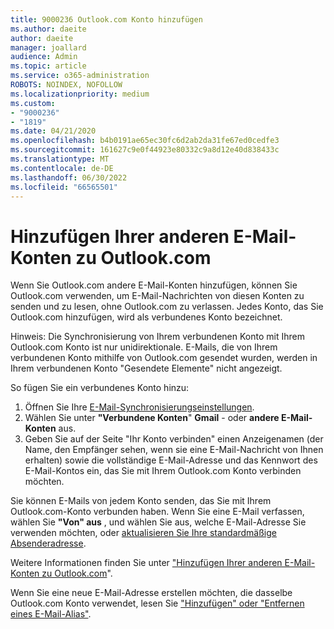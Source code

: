 ```yaml
---
title: 9000236 Outlook.com Konto hinzufügen
ms.author: daeite
author: daeite
manager: joallard
audience: Admin
ms.topic: article
ms.service: o365-administration
ROBOTS: NOINDEX, NOFOLLOW
ms.localizationpriority: medium
ms.custom:
- "9000236"
- "1819"
ms.date: 04/21/2020
ms.openlocfilehash: b4b0191ae65ec30fc6d2ab2da31fe67ed0cedfe3
ms.sourcegitcommit: 161627c9e0f44923e80332c9a8d12e40d838433c
ms.translationtype: MT
ms.contentlocale: de-DE
ms.lasthandoff: 06/30/2022
ms.locfileid: "66565501"
---
```

# <a name="add-your-other-email-accounts-to-outlookcom"></a>Hinzufügen Ihrer anderen E-Mail-Konten zu Outlook.com

Wenn Sie Outlook.com andere E-Mail-Konten hinzufügen, können Sie Outlook.com verwenden, um E-Mail-Nachrichten von diesen Konten zu senden und zu lesen, ohne Outlook.com zu verlassen. Jedes Konto, das Sie Outlook.com hinzufügen, wird als verbundenes Konto bezeichnet.

Hinweis: Die Synchronisierung von Ihrem verbundenen Konto mit Ihrem Outlook.com Konto ist nur unidirektionale. E-Mails, die von Ihrem verbundenen Konto mithilfe von Outlook.com gesendet wurden, werden in Ihrem verbundenen Konto "Gesendete Elemente" nicht angezeigt.

So fügen Sie ein verbundenes Konto hinzu:

1. Öffnen Sie Ihre [E-Mail-Synchronisierungseinstellungen](https://go.microsoft.com/fwlink/?linkid=875264).
2. Wählen Sie unter **"Verbundene Konten**" **Gmail** - oder **andere E-Mail-Konten** aus.
3. Geben Sie auf der Seite "Ihr Konto verbinden" einen Anzeigenamen (der Name, den Empfänger sehen, wenn sie eine E-Mail-Nachricht von Ihnen erhalten) sowie die vollständige E-Mail-Adresse und das Kennwort des E-Mail-Kontos ein, das Sie mit Ihrem Outlook.com Konto verbinden möchten.

Sie können E-Mails von jedem Konto senden, das Sie mit Ihrem Outlook.com-Konto verbunden haben. Wenn Sie eine E-Mail verfassen, wählen Sie **"Von" aus** , und wählen Sie aus, welche E-Mail-Adresse Sie verwenden möchten, oder [aktualisieren Sie Ihre standardmäßige Absenderadresse](https://go.microsoft.com/fwlink/?linkid=875264).

Weitere Informationen finden Sie unter ["Hinzufügen Ihrer anderen E-Mail-Konten zu Outlook.com](https://support.microsoft.com/office/add-your-other-email-accounts-to-outlook-com-c5224df4-5885-4e79-91ba-523aa743f0ba)".

Wenn Sie eine neue E-Mail-Adresse erstellen möchten, die dasselbe Outlook.com Konto verwendet, lesen Sie ["Hinzufügen" oder "Entfernen eines E-Mail-Alias"](https://support.microsoft.com/office/add-or-remove-an-email-alias-in-outlook-com-459b1989-356d-40fa-a689-8f285b13f1f2).
